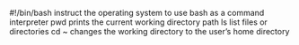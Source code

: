 #!/bin/bash  instruct the operating system to use bash as a command interpreter
pwd prints the current working directory path
ls list files or directories
cd ~ changes the working directory to the user’s home directory

